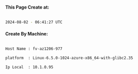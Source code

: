 
   
#### This Page Create at:

```bash

2024-08-02 - 06:41:27 UTC

```

#### Create By Machine:

```bash

Host Name : fv-az1206-977

platform  : Linux-6.5.0-1024-azure-x86_64-with-glibc2.35

Ip Local  : 10.1.0.95

```

